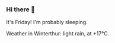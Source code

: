 ### Hi there :wave:

It's Friday! I'm probably sleeping.

Weather in Winterthur: light rain, at +17°C.

